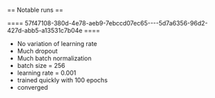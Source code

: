 == Notable runs ==

==== 57f47108-380d-4e78-aeb9-7ebccd07ec65----5d7a6356-96d2-427d-abb5-a13531c7b04e ====

- No variation of learning rate
- Much dropout
- Much batch normalization
- batch size = 256
- learning rate = 0.001
- trained quickly with 100 epochs
- converged
